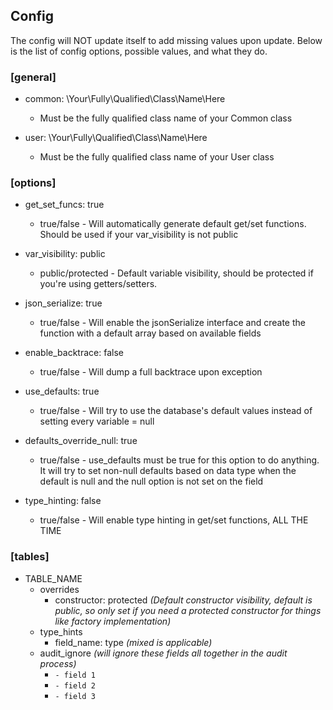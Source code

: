 ## Config

The config will NOT update itself to add missing values upon update. Below is the list of config options, possible values, and what they do.


### [general]

 - common: \Your\Fully\Qualified\Class\Name\Here
   - Must be the fully qualified class name of your Common class

 - user: \Your\Fully\Qualified\Class\Name\Here
   - Must be the fully qualified class name of your User class


### [options]
 - get_set_funcs: true
   - true/false - Will automatically generate default get/set functions.  Should be used if your var_visibility is not public

 - var_visibility: public
   - public/protected - Default variable visibility, should be protected if you're using getters/setters.

 - json_serialize: true
   - true/false - Will enable the jsonSerialize interface and create the function with a default array based on available fields

 - enable_backtrace: false
   - true/false - Will dump a full backtrace upon exception

 - use_defaults: true
   - true/false - Will try to use the database's default values instead of setting every variable = null

 - defaults_override_null: true
   - true/false - use_defaults must be true for this option to do anything.  It will try to set non-null defaults based on data type when the default is null and the null option is not set on the field
   
 - type_hinting: false
   - true/false - Will enable type hinting in get/set functions, ALL THE TIME
   
   
### [tables]
   - TABLE_NAME
     - overrides
       - constructor: protected *(Default constructor visibility, default is public, so only set if you need a protected constructor for things like factory implementation)*
     - type_hints
       - field_name: type *(mixed is applicable)*
     - audit_ignore *(will ignore these fields all together in the audit process)*
       - ``- field 1``
       - ``- field 2``
       - ``- field 3``
     
